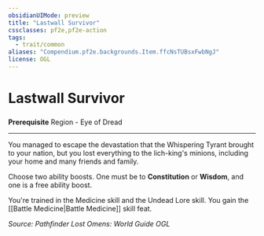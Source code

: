 ```yaml
---
obsidianUIMode: preview
title: "Lastwall Survivor"
cssclasses: pf2e,pf2e-action
tags:
  - trait/common
aliases: "Compendium.pf2e.backgrounds.Item.ffcNsTUBsxFwbNgJ"
license: OGL
---
```

# Lastwall Survivor

### 






**Prerequisite** Region - Eye of Dread

* * *

You managed to escape the devastation that the Whispering Tyrant brought to your nation, but you lost everything to the lich-king's minions, including your home and many friends and family.

Choose two ability boosts. One must be to **Constitution** or **Wisdom**, and one is a free ability boost.

You're trained in the Medicine skill and the Undead Lore skill. You gain the [[Battle Medicine|Battle Medicine]] skill feat.

*Source: Pathfinder Lost Omens: World Guide*
*OGL*